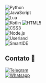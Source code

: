 
![Python](https://img.shields.io/badge/Python-3.9-FFD43B?logo=python&logoColor=white&style=for-the-badge&labelColor=306998)  
![JavaScript](https://img.shields.io/badge/JavaScript-ES6-FFD700?logo=javascript&logoColor=white&style=for-the-badge&labelColor=black)  
![Lua](https://img.shields.io/badge/Lua-5.1-2C2D72?logo=lua&logoColor=white&style=for-the-badge&labelColor=2C2D72)  
![Kotlin](https://img.shields.io/badge/Kotlin-1.5-7F52FF?logo=kotlin&logoColor=white&style=for-the-badge&labelColor=4B65A0)
![HTML5](https://img.shields.io/badge/HTML5-5C4B3C-FF6C00?logo=html5&logoColor=white&style=for-the-badge&labelColor=FF5722)  
![CSS3](https://img.shields.io/badge/CSS3-1572B6-FFFFFF?logo=css3&logoColor=white&style=for-the-badge&labelColor=1572B6)  
![Node.js](https://img.shields.io/badge/Node.js-14.x-339933?logo=node.js&logoColor=white&style=for-the-badge&labelColor=8CC84B)  
![Userland](https://img.shields.io/badge/Userland-Ubuntu-FF6F00?logo=ubuntu&logoColor=white&style=for-the-badge&labelColor=black)  
![SmartIDE](https://img.shields.io/badge/SmartIDE-All_Languages-0000FF?logo=ubuntu&logoColor=white&style=for-the-badge&labelColor=black)

## Contato 📱
[![Telegram](https://img.shields.io/badge/Telegram-isaque2311-4C8FBB?logo=telegram&logoColor=white&style=for-the-badge&labelColor=4C8FBB&label=Contact%20Me)](https://t.me/isaque2311)  
[![Whatsapp](https://img.shields.io/badge/Whatsapp-isaque2311-25D366?logo=whatsapp&logoColor=white&style=for-the-badge&labelColor=25D366&label=Contact%20Me)](https://wa.me/559984271816)
